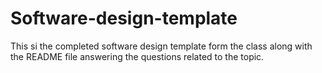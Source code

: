 # Software-design-template
This si the completed software design template form the class along with the README file answering the questions related to the topic.
